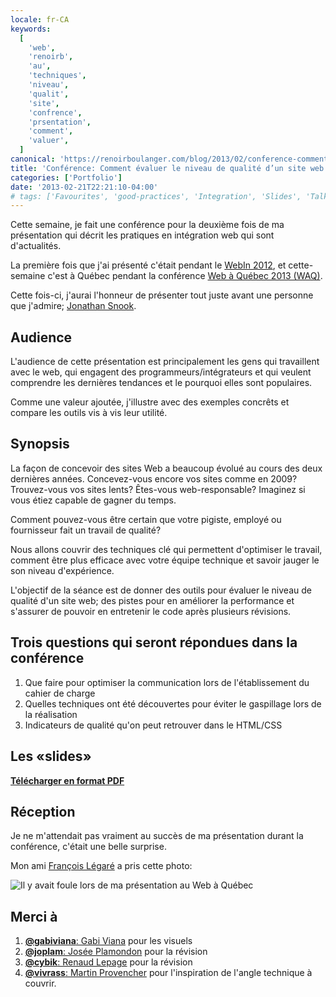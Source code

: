 ```yaml
---
locale: fr-CA
keywords:
  [
    'web',
    'renoirb',
    'au',
    'techniques',
    'niveau',
    'qualit',
    'site',
    'confrence',
    'prsentation',
    'comment',
    'valuer',
  ]
canonical: 'https://renoirboulanger.com/blog/2013/02/conference-comment-evaluer-la-qualite-dun-site-web-selon-les-techniques-dintegration-web-dactualite/'
title: 'Conférence: Comment évaluer le niveau de qualité d’un site web selon les techniques d’intégration web d’actualité'
categories: ['Portfolio']
date: '2013-02-21T22:21:10-04:00'
# tags: ['Favourites', 'good-practices', 'Integration', 'Slides', 'Talk']
---
```


Cette semaine, je fait une conférence pour la deuxième fois de ma présentation qui décrit les pratiques en intégration web qui sont d'actualités.

La première fois que j'ai présenté c'était pendant le [WebIn 2012][0], et cette-semaine c'est à Québec pendant la conférence [Web à Québec 2013 (WAQ)][1].

Cette fois-ci, j'aurai l'honneur de présenter tout juste avant une personne que j'admire; [Jonathan Snook][2].

## Audience

L'audience de cette présentation est principalement les gens qui travaillent avec le web, qui engagent des programmeurs/intégrateurs et qui veulent comprendre les dernières tendances et le pourquoi elles sont populaires.

Comme une valeur ajoutée, j'illustre avec des exemples concrêts et compare les outils vis à vis leur utilité.

## Synopsis

La façon de concevoir des sites Web a beaucoup évolué au cours des deux dernières années. Concevez-vous encore vos sites comme en 2009? Trouvez-vous vos sites lents? Êtes-vous web-responsable? Imaginez si vous étiez capable de gagner du temps.

Comment pouvez-vous être certain que votre pigiste, employé ou fournisseur fait un travail de qualité?

Nous allons couvrir des techniques clé qui permettent d'optimiser le travail, comment être plus efficace avec votre équipe technique et savoir jauger le son niveau d'expérience.

L'objectif de la séance est de donner des outils pour évaluer le niveau de qualité d'un site web; des pistes pour en améliorer la performance et s'assurer de pouvoir en entretenir le code après plusieurs révisions.

## Trois questions qui seront répondues dans la conférence

1. Que faire pour optimiser la communication lors de l'établissement du cahier de charge
2. Quelles techniques ont été découvertes pour éviter le gaspillage lors de la réalisation
3. Indicateurs de qualité qu'on peut retrouver dans le HTML/CSS

## Les «slides»

**[Télécharger en format PDF][3]**

## Réception

Je ne m'attendait pas vraiment au succès de ma présentation durant la conférence, c'était une belle surprise.

Mon ami [François Légaré][4] a pris cette photo:

![Il y avait foule lors de ma présentation au Web à Québec](/wp-content/uploads/http://renoirboulanger.com/wp-content/uploads/2013/02/presentation-renoir-web-a-quebec-qualite-integration-web.jpg?err=CouldNotFind)

## Merci à

1. [**@gabiviana**: Gabi Viana][5] pour les visuels
2. [**@joplam**: Josée Plamondon][6] pour la révision
3. [**@cybik**: Renaud Lepage][7] pour la révision
4. [**@vivrass**: Martin Provencher][8] pour l'inspiration de l'angle technique à couvrir.

[0]: http://mtldgtl.com/fr/web-in/
[1]: http://webaquebec.org/
[2]: https://twitter.com/snookca
[3]: http://renoirboulanger.com/files/201302-slides.pdf
[4]: https://twitter.com/frLegare
[5]: https://twitter.com/gabiviana
[6]: https://twitter.com/joplam
[7]: https://twitter.com/cybik
[8]: https://twitter.com/vivrass

